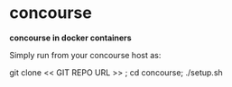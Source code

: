 # concourse

<b>concourse in docker containers</b>

Simply run from your concourse host as:

git clone << GIT REPO URL >> ; cd concourse; ./setup.sh
